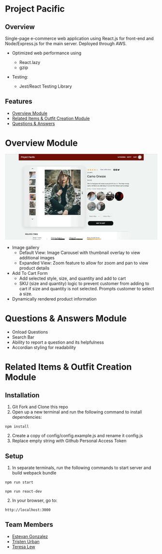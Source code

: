 # Project Pacific
## Overview
Single-page e-commerce web application using React.js for front-end and Node/Express.js for the main server.
Deployed through AWS.

* Optimized web performance using
  * React.lazy
  * gzip

* Testing:
  * Jest/React Testing Library

## Features
* [Overview Module](#overview-module)
* [Related Items & Outfit Creation Module](#related-items--outfit-creation-module)
* [Questions & Answers](#questions--answers-module)


# Overview Module
![ScreenShot](client/dist/images/project-pacific-overview.gif)
* Image gallery
  * Default View: Image Carousel with thumbnail overlay to view additional images
  * Expanded View: Zoom feature to allow for zoom and pan to view product details
* Add To Cart Form
  * Add selected style, size, and quantity and add to cart
  * SKU (size and quantity) logic to prevent customer from adding to cart if size and quantity is not selected. Prompts customer to select a size.
* Dynamically rendered product information
# Questions & Answers Module
* Onload Questions
* Search Bar
* Ability to report a question and its helpfulness
* Accordian styling for readability
# Related Items & Outfit Creation Module

## Installation
1. Git Fork and Clone this repo
2. Open up a new terminal and run the following command to install dependencies:
```
npm install
```
2. Create a copy of config/config.example.js and rename it config.js
3. Replace empty string with Github Personal Access Token

## Setup
1. In separate terminals, run the following commands to start server and build webpack bundle
```
npm run start
```
```
npm run react-dev
```
2. In your browser, go to:
```
http://localhost:3000
```

## Team Members
* [Estevan Gonzalez](https://github.com/GonzalezEstevan)
* [Tristen Urban](https://github.com/TristenUrban)
* [Teresa Lew](https://github.com/teresal92)
